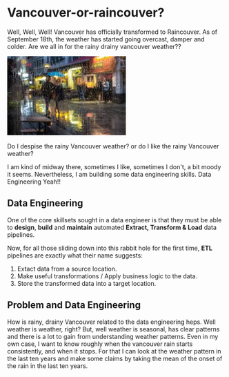 # Vancouver-or-raincouver?
Well, Well, Well! Vancouver has officially transformed to Raincouver. As of September 18th, the weather has started going overcast, damper and colder. Are we all in for the rainy drainy vancouver weather??

![Alt text](Images/vancouver_rain.jpg "Title")

Do I despise the rainy Vancouver weather? or do I like the rainy Vancouver weather? 

I am kind of midway there, sometimes I like, sometimes I don't, a bit moody it seems. 
Nevertheless, I am building some data engineering skills. Data Engineering Yeah!!

## Data Engineering

One of the core skillsets sought in a data engineer is that they must be able to **design**, **build** and **maintain** automated **Extract, Transform & Load** data pipelines. 

Now, for all those sliding down into this rabbit hole for the first time, **ETL** pipelines are exactly what their name suggests: 

1. Extact data from a source location.
2. Make useful transformations / Apply business logic to the data.
3. Store the transformed data into a target location.

## Problem and Data Engineering

How is rainy, drainy Vancouver related to the data engineering heps. Well weather is weather, right? But, well weather is seasonal, has clear patterns and there is a lot to gain from understanding weather patterns. Even in my own case, I want to know roughly when the vancouver rain starts consistently, and when it stops. For that I can look at the weather pattern in the last ten years and make some claims by taking the mean of the onset of the rain in the last ten years.



